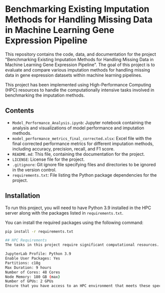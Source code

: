 # Benchmarking Existing Imputation Methods for Handling Missing Data in Machine Learning Gene Expression Pipeline

This repository contains the code, data, and documentation for the project "Benchmarking Existing Imputation Methods for Handling Missing Data in Machine Learning Gene Expression Pipeline". The goal of this project is to evaluate and compare various imputation methods for handling missing data in gene expression datasets within machine learning pipelines.

This project has been implemented using High-Performance Computing (HPC) resources to handle the computationally intensive tasks involved in benchmarking the imputation methods.

## Contents

- `Model_Performance_Analysis.ipynb`: Jupyter notebook containing the analysis and visualizations of model performance and imputation methods.
- `model_performance_metrics_final_corrected.xlsx`: Excel file with the final corrected performance metrics for different imputation methods, including accuracy, precision, recall, and F1 score.
- `README.md`: This file, containing the documentation for the project.
- `LICENSE`: License file for the project.
- `.gitignore`: Git ignore file specifying files and directories to be ignored in the version control.
- `requirements.txt`: File listing the Python package dependencies for the project.

## Installation

To run this project, you will need to have Python 3.9 installed in the HPC server along with the packages listed in `requirements.txt`.

You can install the required packages using the following command:

```sh
pip install -r requirements.txt

## HPC Requirements
The tasks in this project require significant computational resources. Below are the HPC requirements to run the tasks:

JupyterLab Profile: Python 3.9
Enable User Packages: Yes
Partitions: c18g
Max Duration: 9 hours
Number of Cores: 48 Cores
Node Memory: 180 GB (max)
Number of GPUs: 2 GPUs
Ensure that you have access to an HPC environment that meets these specifications. The project uses Python from a conda environment running natively on HPC compute nodes.

